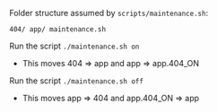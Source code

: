 Folder structure assumed by `scripts/maintenance.sh`: 
```
404/ app/ maintenance.sh
```

Run the script `./maintenance.sh on`
* This moves 404 => app and app => app.404_ON

Run the script `./maintenance.sh off`
* This moves app => 404 and app.404_ON => app
